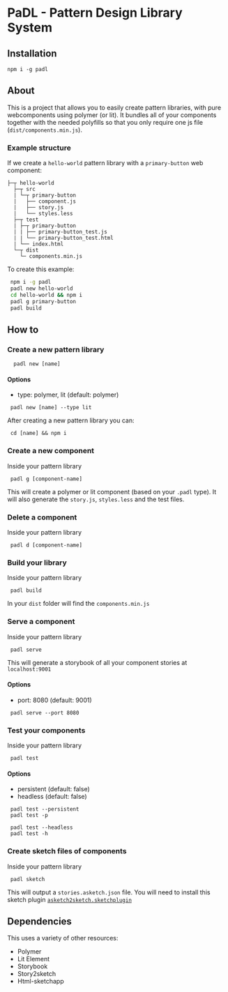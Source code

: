 # PaDL - Pattern Design Library System

## Installation

```
npm i -g padl
```

## About

 This is a project that allows you to easily create pattern libraries, with pure webcomponents using polymer (or lit). It bundles
 all of your components together with the needed polyfills so that you only require one js file (`dist/components.min.js`).

### Example structure

If we create a `hello-world` pattern library with a `primary-button` web component:

```
├─┬ hello-world
  ├─┬ src
  | └─┬ primary-button
  |   ├── component.js
  |   ├── story.js
  |   └── styles.less
  ├─┬ test
  | ├─┬ primary-button
  | | ├── primary-button_test.js
  | | └── primary-button_test.html
  | └── index.html
  └─┬ dist
    └─ components.min.js
```

To create this example:

```sh
 npm i -g padl
 padl new hello-world
 cd hello-world && npm i
 padl g primary-button
 padl build
```

## How to

### Create a new pattern library

```
  padl new [name]
```

#### Options

 - type: polymer, lit (default: polymer)

 ```
  padl new [name] --type lit
 ```

 After creating a new pattern library you can:

 ```
  cd [name] && npm i
 ```

### Create a new component

 Inside your pattern library

 ```
  padl g [component-name]
 ```

 This will create a polymer or lit component (based on your `.padl` type).
 It will also generate the `story.js`, `styles.less` and the test files.

### Delete a component

Inside your pattern library

 ```
  padl d [component-name]
 ```

### Build your library

Inside your pattern library

```
 padl build
```

In your `dist` folder will find the `components.min.js`

### Serve a component

 Inside your pattern library

 ```
  padl serve
 ```

 This will generate a storybook of all your component stories at `localhost:9001`

 #### Options

  - port: 8080 (default: 9001)

  ```
   padl serve --port 8080
  ```

### Test your components

 Inside your pattern library

 ```
  padl test
 ```

 #### Options

  - persistent (default: false)
  - headless (default: false)

  ```
   padl test --persistent
   padl test -p
  ```

  ```
   padl test --headless
   padl test -h
  ```

### Create sketch files of components

Inside your pattern library

```
 padl sketch
```

This will output a `stories.asketch.json` file. You will need to install this sketch plugin [`asketch2sketch.sketchplugin`](https://github.com/brainly/html-sketchapp/releases/download/v3.3.1/asketch2sketch-3-3-1.sketchplugin.zip)

## Dependencies

 This uses a variety of other resources:

 - Polymer
 - Lit Element
 - Storybook
 - Story2sketch
 - Html-sketchapp
